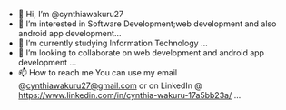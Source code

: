- 👋 Hi, I’m @cynthiawakuru27
- 👀 I’m interested in Software Development;web development and also android app development...
- 🌱 I’m currently studying Information Technology ...
- 💞️ I’m looking to collaborate on web development and android app development ...
- 📫 How to reach me You can use my email @cynthiawakuru27@gmail.com or on LinkedIn @ https://www.linkedin.com/in/cynthia-wakuru-17a5bb23a/ ...

<!---
cynthiawakuru27/cynthiawakuru27 is a ✨ special ✨ repository because its `README.md` (this file) appears on your GitHub profile.
You can click the Preview link to take a look at your changes.
--->
